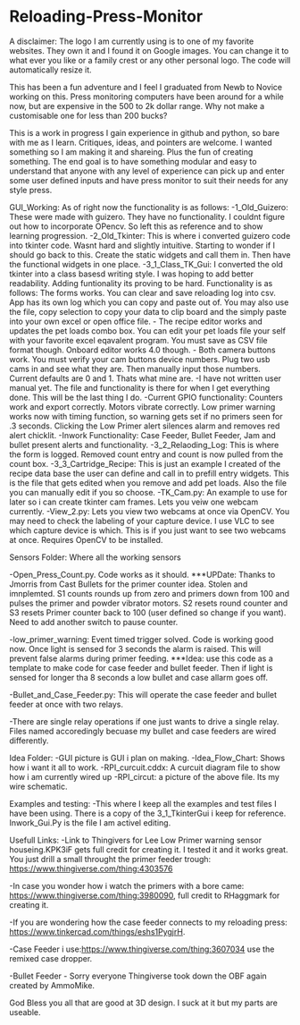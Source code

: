 # Reloading-Press-Monitor

A disclaimer:  The logo I am currently using is to one of my favorite websites. They own it and I found it on Google images. You can change it to what ever you like or a family crest or any other personal logo. The code will automatically resize it.

This has been a fun adventure and I feel I graduated from Newb to Novice working on this. Press monitoring computers have been around for a while now, but are expensive in the 500 to 2k dollar range. Why not make a customisable one for less than 200 bucks?

This is a work in progress I gain experience in github and python, so bare with me as I learn. Critiques, ideas, and pointers are welcome. I wanted something so I am making it and shareing. Plus the fun of creating something. The end goal is to have something modular and easy to understand that anyone with any level of experience can pick up and enter some user defined inputs and have press monitor to suit their needs for any style press.

GUI_Working: As of right now the functionality is as follows:
    -1_Old_Guizero: These were made with guizero. They have no functionality. I couldnt figure out how to incorporate OPencv. So left this as reference and to show learning progression.
    -2_Old_Tkinter: This is where i converted guizero code into tkinter code. Wasnt hard and slightly intuitive. Starting to wonder if I should go back to this. Create the static widgets and call them in. Then have the functional widgets in one place.
    -3_1_Class_TK_Gui: I converted the old tkinter into a class basesd writing style. I was hoping to add better readability. Adding funtionality its proving to be hard. 
        Functionality is as follows:
            The forms works. You can clear and save reloading log into csv. App has its own log which you can copy and paste out of. 
            You may also use the file, copy selection to copy your data to clip board and the simply paste into your own excel or open office
            file.
            - The recipe editor works and updates the pet loads combo box. You can edit your pet loads file your self with your favorite excel
            eqavalent program. You must save as CSV file format though. Onboard editor works 4.0 though.
            - Both camera buttons work. You must verify your cam buttons device numbers. Plug two usb cams in and see what they are. Then 
            manually input those numbers. Current defaults are 0 and 1. Thats what mine are. 
            -I have not written user manual yet. The file and functionality is there for when I get everything done. This will be the last 
            thing I do.
            -Current GPIO functionality: Counters work and export correctly. Motors vibrate correctly. Low primer warning works now with timing
            function, so warning gets set if no primers seen for .3 seconds. Clicking the Low Primer alert silences alarm and removes red alert 
            chicklit.
            -Inwork Functionality: Case Feeder, Bullet Feeder, Jam and bullet present alerts and functionality.
    -3_2_Relaoding_Log: This is where the form is logged. Removed count entry and count is now pulled from the count box.
    -3_3_Cartridge_Recipe: This is just an example I created of the recipe data base the user can define and call in to prefill entry widgets.
    This is the file that gets edited when you remove and add pet loads. Also the file you can manually edit if you so choose.
    -TK_Cam.py: An example to use for later so i can create tkinter cam frames. Lets you veiw one webcam currently.
    -View_2.py: Lets you view two webcams at once via OpenCV. You may need to check the labeling of your capture device. I use VLC to see which capture device is which. This is if you just want to see two webcams at once. Requires OpenCV to be installed.

Sensors Folder: Where all the working sensors

-Open_Press_Count.py. Code works as it should. ***UPDate: Thanks to Jmorris from Cast Bullets for the primer counter idea. Stolen and imnplemted. S1 counts rounds up from zero and primers down from 100 and pulses the primer and powder vibrator motors. S2 resets round counter and S3 resets Primer counter back to 100 (user defined so change if you want). Need to add another switch to pause counter. 

-low_primer_warning: Event timed trigger solved. Code is working good now. Once light is sensed for 3 seconds the alarm is raised. This will prevent false alarms during primer feeding. ***Idea: use this code as a template to make code for case feeder and bullet feeder. Then if light is sensed for longer tha 8 seconds a low bullet and case allarm goes off.

-Bullet_and_Case_Feeder.py: This will operate the case feeder and bullet feeder at once with two relays.

-There are single relay operations if one just wants to drive a single relay. Files named accoredingly becuase my bullet and case feeders are wired differently.

Idea Folder:
-GUI picture is GUI i plan on making.
-Idea_Flow_Chart: Shows how i want it all to work.
-RPI_curcuit.cddx: A curcuit diagram file to show how i am currently wired up
-RPI_circut: a picture of the above file. Its my wire schematic.

Examples and testing:
-This where I keep all the examples and test files I have been using. There is a copy of the 3_1_TkinterGui i keep for reference. Inwork_Gui.Py is the file I am activel editing.


Usefull Links:
-Link to Thingivers for Lee Low Primer warning sensor houseing.KPK3iF gets full credit for creating it. I tested it and it works great. You just drill a small throught the primer feeder trough:  https://www.thingiverse.com/thing:4303576

-In case you wonder how i watch the primers with a bore came: https://www.thingiverse.com/thing:3980090, full credit to RHaggmark for creating it.

-If you are wondering how the case feeder connects to my reloading press: https://www.tinkercad.com/things/eshs1PygjrH.

-Case Feeder i use:https://www.thingiverse.com/thing:3607034 use the remixed case dropper.

-Bullet Feeder - Sorry everyone Thingiverse took down the OBF again created by AmmoMike.

God Bless you all that are good at 3D design. I suck at it but my parts are useable.
